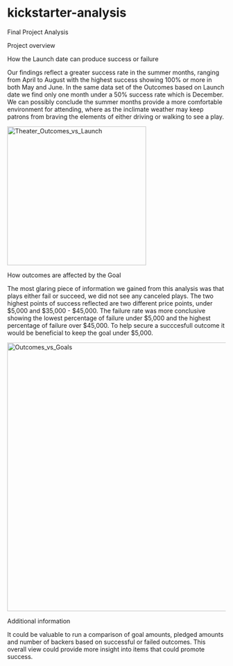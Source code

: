 # kickstarter-analysis
Final Project Analysis

Project overview

How the Launch date can produce success or failure

   Our findings reflect a greater success rate in the summer months, ranging from April to August
with the highest success showing 100% or more in both May and June. In the same data set of the Outcomes
based on Launch date we find only one month under a 50% success rate which is December. We can possibly
conclude the summer months provide a more comfortable environment for attending, where as the inclimate 
weather may keep patrons from braving the elements of either driving or walking to see a play.

<img width="320" alt="Theater_Outcomes_vs_Launch" src="https://user-images.githubusercontent.com/100530465/156436620-918cc234-f1d4-4001-824e-6f1183ae1146.png">


How outcomes are affected by the Goal

   The most glaring piece of information we gained from this analysis was that plays either fail or succeed, we 
did not see any canceled plays. The two highest points of success reflected are two different price points, under 
$5,000 and $35,000 - $45,000. The failure rate was more conclusive showing the lowest percentage of failure under
$5,000 and the highest percentage of failure over $45,000. To help secure a succcesfull outcome it would be beneficial
to keep the goal under $5,000. 

<img width="619" alt="Outcomes_vs_Goals" src="https://user-images.githubusercontent.com/100530465/156438845-315481ca-d947-4b6a-8984-d1e991d5a0cf.png">


Additional information 

 It could be valuable to run a comparison of goal amounts, pledged amounts and number of backers based on successful 
 or failed outcomes. This overall view could provide more insight into items that could promote success.
  
